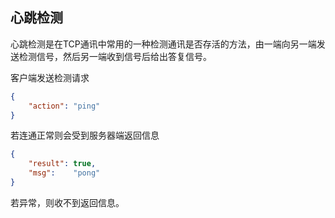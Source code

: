 ## 心跳检测

心跳检测是在TCP通讯中常用的一种检测通讯是否存活的方法，由一端向另一端发送检测信号，然后另一端收到信号后给出答复信号。

客户端发送检测请求

```json
{
	"action": "ping"
}
```

若连通正常则会受到服务器端返回信息

```json
{
	"result": true,
	"msg":    "pong"
}
```

若异常，则收不到返回信息。

